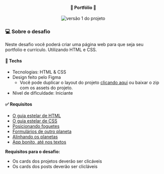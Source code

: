 <h4 align="center"> 
	🚀 Portfólio 🚀
</h4>

<p align="center" style="display: flex; align-items: flex-start; justify-content: center">
  <img alt="versão 1 do projeto" title="#rocketflix" src="./assets/readme-assets/portfolio.png">
</p>  

### 💻 Sobre o desafio

Neste desafio você poderá criar uma página web para que seja seu portfolio e currículo. Utilizando HTML e CSS.

#### 🚀 Techs

- Tecnologias: HTML & CSS
- Design feito pelo Figma
    - Você pode duplicar o layout do projeto <a href="https://www.figma.com/file/4eE0riWBGxrH9IvswP29Dh/DD-%2F-Portfolio-(Copy)">clicando aqui</a> ou baixar o zip com os assets do projeto.
- Nível de dificuldade: Iniciante

#### ✅ Requisitos 

- [O guia estelar de HTML](https://app.rocketseat.com.br/node/o-guia-estelar-de-html)
- [O guia estelar de CSS](https://app.rocketseat.com.br/node/o-guia-estelar-de-css)
- [Posicionando foguetes](https://app.rocketseat.com.br/node/posicionando-foguetes)
- [Formulários de outro planeta](https://app.rocketseat.com.br/node/formularios-de-outro-planeta)
- [Alinhando os planetas](https://app.rocketseat.com.br/node/flexbox)
- [App bonito, até nos textos](https://app.rocketseat.com.br/node/flexbox)

**Requisitos para o desafio:**

- Os cards dos projetos deverão ser clicáveis
- Os cards dos posts deverão ser clicláveis